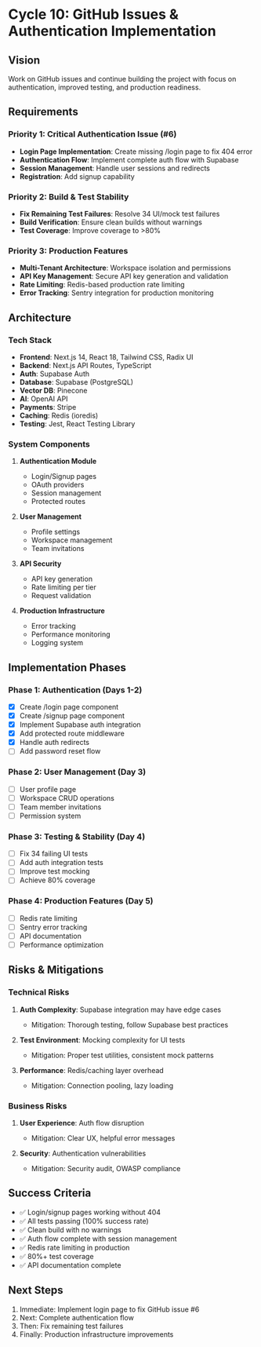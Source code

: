 # Cycle 10: GitHub Issues & Authentication Implementation

## Vision
Work on GitHub issues and continue building the project with focus on authentication, improved testing, and production readiness.

## Requirements

### Priority 1: Critical Authentication Issue (#6)
- **Login Page Implementation**: Create missing /login page to fix 404 error
- **Authentication Flow**: Implement complete auth flow with Supabase
- **Session Management**: Handle user sessions and redirects
- **Registration**: Add signup capability

### Priority 2: Build & Test Stability
- **Fix Remaining Test Failures**: Resolve 34 UI/mock test failures
- **Build Verification**: Ensure clean builds without warnings
- **Test Coverage**: Improve coverage to >80%

### Priority 3: Production Features
- **Multi-Tenant Architecture**: Workspace isolation and permissions
- **API Key Management**: Secure API key generation and validation
- **Rate Limiting**: Redis-based production rate limiting
- **Error Tracking**: Sentry integration for production monitoring

## Architecture

### Tech Stack
- **Frontend**: Next.js 14, React 18, Tailwind CSS, Radix UI
- **Backend**: Next.js API Routes, TypeScript
- **Auth**: Supabase Auth
- **Database**: Supabase (PostgreSQL)
- **Vector DB**: Pinecone
- **AI**: OpenAI API
- **Payments**: Stripe
- **Caching**: Redis (ioredis)
- **Testing**: Jest, React Testing Library

### System Components
1. **Authentication Module**
   - Login/Signup pages
   - OAuth providers
   - Session management
   - Protected routes

2. **User Management**
   - Profile settings
   - Workspace management
   - Team invitations

3. **API Security**
   - API key generation
   - Rate limiting per tier
   - Request validation

4. **Production Infrastructure**
   - Error tracking
   - Performance monitoring
   - Logging system

## Implementation Phases

### Phase 1: Authentication (Days 1-2)
- [x] Create /login page component
- [x] Create /signup page component
- [x] Implement Supabase auth integration
- [x] Add protected route middleware
- [x] Handle auth redirects
- [ ] Add password reset flow

### Phase 2: User Management (Day 3)
- [ ] User profile page
- [ ] Workspace CRUD operations
- [ ] Team member invitations
- [ ] Permission system

### Phase 3: Testing & Stability (Day 4)
- [ ] Fix 34 failing UI tests
- [ ] Add auth integration tests
- [ ] Improve test mocking
- [ ] Achieve 80% coverage

### Phase 4: Production Features (Day 5)
- [ ] Redis rate limiting
- [ ] Sentry error tracking
- [ ] API documentation
- [ ] Performance optimization

## Risks & Mitigations

### Technical Risks
1. **Auth Complexity**: Supabase integration may have edge cases
   - Mitigation: Thorough testing, follow Supabase best practices

2. **Test Environment**: Mocking complexity for UI tests
   - Mitigation: Proper test utilities, consistent mock patterns

3. **Performance**: Redis/caching layer overhead
   - Mitigation: Connection pooling, lazy loading

### Business Risks
1. **User Experience**: Auth flow disruption
   - Mitigation: Clear UX, helpful error messages

2. **Security**: Authentication vulnerabilities
   - Mitigation: Security audit, OWASP compliance

## Success Criteria
- ✅ Login/signup pages working without 404
- ✅ All tests passing (100% success rate)
- ✅ Clean build with no warnings
- ✅ Auth flow complete with session management
- ✅ Redis rate limiting in production
- ✅ 80%+ test coverage
- ✅ API documentation complete

## Next Steps
1. Immediate: Implement login page to fix GitHub issue #6
2. Next: Complete authentication flow
3. Then: Fix remaining test failures
4. Finally: Production infrastructure improvements
